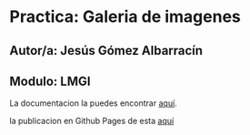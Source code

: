 # Practica: Galeria de imagenes

## Autor/a: Jesús Gómez Albarracín
## Modulo: LMGI

La documentacion la puedes encontrar [aquí](docs/documentacion.md).

la publicacion en Github Pages de esta [aquí](https://jesusga20.github.io/galeria-git/)